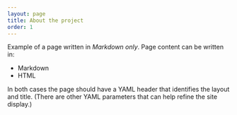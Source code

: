 ```yaml
---
layout: page
title: About the project
order: 1
---
```


Example of a page written in _Markdown only_.
Page content can be written in:
 - Markdown
 - HTML

In both cases the page should have a YAML header that identifies the layout and title. (There are other YAML parameters that can help refine the site display.)
